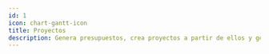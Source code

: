 ```yaml
---
id: 1
icon: chart-gantt-icon
title: Proyectos 
description: Genera presupuestos, crea proyectos a partir de ellos y gestiónalos hasta su finalización.
---
```



  